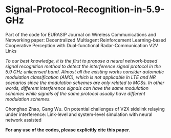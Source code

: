 # Signal-Protocol-Recognition-in-5.9-GHz
Part of the code for EURASIP Journal on Wireless Communications and Networking paper: Decentralized Multiagent Reinforcement Learning-based Cooperative Perception with Dual-functional Radar-Communication V2V Links

*To our best knowledge, it is the first to propose a neural network-based signal recognition method to detect the interference signal protocol in the 5.9 GHz unlicensed band. Almost all the existing works consider automatic modulation classification (AMC), which is not applicable in LTE and NR scenarios since the modulation schemes are only related to MCSs. In other words, different interference signals can have the same modulation schemes while signals of the same protocol usually have different modulation schemes.*

Chonghao Zhao, Gang Wu. On potential challenges of V2X sidelink relaying under interference: Link-level and system-level simulation with neural network assisted

**For any use of the codes, please explicitly cite this paper.**
